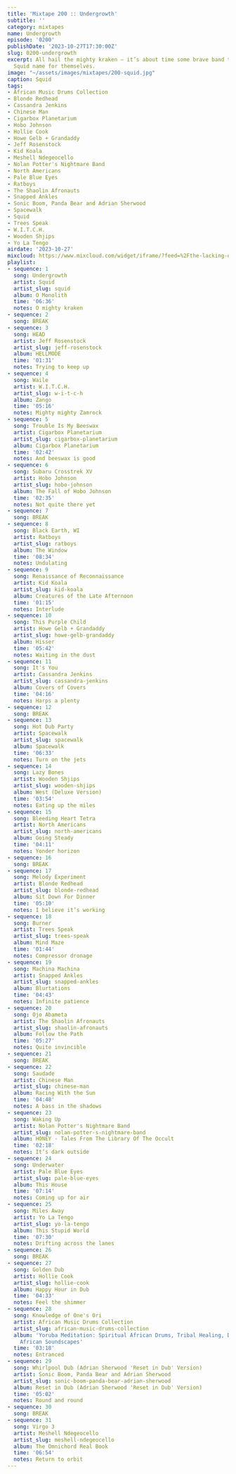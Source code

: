 ```yaml
---
title: 'Mixtape 200 :: Undergrowth'
subtitle: ''
category: mixtapes
name: Undergrowth
episode: '0200'
publishDate: '2023-10-27T17:30:00Z'
slug: 0200-undergrowth
excerpt: All hail the mighty kraken — it’s about time some brave band took up the
  Squid name for themselves.
image: "~/assets/images/mixtapes/200-squid.jpg"
caption: Squid
tags:
- African Music Drums Collection
- Blonde Redhead
- Cassandra Jenkins
- Chinese Man
- Cigarbox Planetarium
- Hobo Johnson
- Hollie Cook
- Howe Gelb + Grandaddy
- Jeff Rosenstock
- Kid Koala
- Meshell Ndegeocello
- Nolan Potter's Nightmare Band
- North Americans
- Pale Blue Eyes
- Ratboys
- The Shaolin Afronauts
- Snapped Ankles
- Sonic Boom, Panda Bear and Adrian Sherwood
- Spacewalk
- Squid
- Trees Speak
- W.I.T.C.H.
- Wooden Shjips
- Yo La Tengo
airdate: '2023-10-27'
mixcloud: https://www.mixcloud.com/widget/iframe/?feed=%2Fthe-lacking-org%2Fgincdj-200-undergrowth%2F&hide_artwork=1&hide_cover=1&light=1
playlist:
- sequence: 1
  song: Undergrowth
  artist: Squid
  artist_slug: squid
  album: O Monolith
  time: '06:36'
  notes: O mighty kraken
- sequence: 2
  song: BREAK
- sequence: 3
  song: HEAD
  artist: Jeff Rosenstock
  artist_slug: jeff-rosenstock
  album: HELLMODE
  time: '01:31'
  notes: Trying to keep up
- sequence: 4
  song: Waile
  artist: W.I.T.C.H.
  artist_slug: w-i-t-c-h
  album: Zango
  time: '05:16'
  notes: Mighty mighty Zamrock
- sequence: 5
  song: Trouble Is My Beeswax
  artist: Cigarbox Planetarium
  artist_slug: cigarbox-planetarium
  album: Cigarbox Planetarium
  time: '02:42'
  notes: And beeswax is good
- sequence: 6
  song: Subaru Crosstrek XV
  artist: Hobo Johnson
  artist_slug: hobo-johnson
  album: The Fall of Hobo Johnson
  time: '02:35'
  notes: Not quite there yet
- sequence: 7
  song: BREAK
- sequence: 8
  song: Black Earth, WI
  artist: Ratboys
  artist_slug: ratboys
  album: The Window
  time: '08:34'
  notes: Undulating
- sequence: 9
  song: Renaissance of Reconnaissance
  artist: Kid Koala
  artist_slug: kid-koala
  album: Creatures of the Late Afternoon
  time: '01:15'
  notes: Interlude
- sequence: 10
  song: This Purple Child
  artist: Howe Gelb + Grandaddy
  artist_slug: howe-gelb-grandaddy
  album: Hisser
  time: '05:42'
  notes: Waiting in the dust
- sequence: 11
  song: It's You
  artist: Cassandra Jenkins
  artist_slug: cassandra-jenkins
  album: Covers of Covers
  time: '04:16'
  notes: Harps a plenty
- sequence: 12
  song: BREAK
- sequence: 13
  song: Hot Dub Party
  artist: Spacewalk
  artist_slug: spacewalk
  album: Spacewalk
  time: '06:33'
  notes: Turn on the jets
- sequence: 14
  song: Lazy Bones
  artist: Wooden Shjips
  artist_slug: wooden-shjips
  album: West (Deluxe Version)
  time: '03:54'
  notes: Eating up the miles
- sequence: 15
  song: Bleeding Heart Tetra
  artist: North Americans
  artist_slug: north-americans
  album: Going Steady
  time: '04:11'
  notes: Yonder horizon
- sequence: 16
  song: BREAK
- sequence: 17
  song: Melody Experiment
  artist: Blonde Redhead
  artist_slug: blonde-redhead
  album: Sit Down For Dinner
  time: '05:10'
  notes: I believe it’s working
- sequence: 18
  song: Burner
  artist: Trees Speak
  artist_slug: trees-speak
  album: Mind Maze
  time: '01:44'
  notes: Compressor dronage
- sequence: 19
  song: Machina Machina
  artist: Snapped Ankles
  artist_slug: snapped-ankles
  album: Blurtations
  time: '04:43'
  notes: Infinite patience
- sequence: 20
  song: Ojo Abameta
  artist: The Shaolin Afronauts
  artist_slug: shaolin-afronauts
  album: Follow the Path
  time: '05:27'
  notes: Quite invincible
- sequence: 21
  song: BREAK
- sequence: 22
  song: Saudade
  artist: Chinese Man
  artist_slug: chinese-man
  album: Racing With the Sun
  time: '04:48'
  notes: A bass in the shadows
- sequence: 23
  song: Waking Up
  artist: Nolan Potter's Nightmare Band
  artist_slug: nolan-potter-s-nightmare-band
  album: HONEY - Tales From The Library Of The Occult
  time: '02:18'
  notes: It’s dark outside
- sequence: 24
  song: Underwater
  artist: Pale Blue Eyes
  artist_slug: pale-blue-eyes
  album: This House
  time: '07:14'
  notes: Coming up for air
- sequence: 25
  song: Miles Away
  artist: Yo La Tengo
  artist_slug: yo-la-tengo
  album: This Stupid World
  time: '07:30'
  notes: Drifting across the lanes
- sequence: 26
  song: BREAK
- sequence: 27
  song: Golden Dub
  artist: Hollie Cook
  artist_slug: hollie-cook
  album: Happy Hour in Dub
  time: '04:33'
  notes: Feel the shimmer
- sequence: 28
  song: Knowledge of One's Ori
  artist: African Music Drums Collection
  artist_slug: african-music-drums-collection
  album: 'Yoruba Meditation: Spiritual African Drums, Tribal Healing, Deep Trance,
    African Soundscapes'
  time: '03:18'
  notes: Entranced
- sequence: 29
  song: Whirlpool Dub (Adrian Sherwood 'Reset in Dub' Version)
  artist: Sonic Boom, Panda Bear and Adrian Sherwood
  artist_slug: sonic-boom-panda-bear-adrian-sherwood
  album: Reset in Dub (Adrian Sherwood 'Reset in Dub' Version)
  time: '05:02'
  notes: Round and round
- sequence: 30
  song: BREAK
- sequence: 31
  song: Virgo 3
  artist: Meshell Ndegeocello
  artist_slug: meshell-ndegeocello
  album: The Omnichord Real Book
  time: '06:54'
  notes: Return to orbit
---
```


